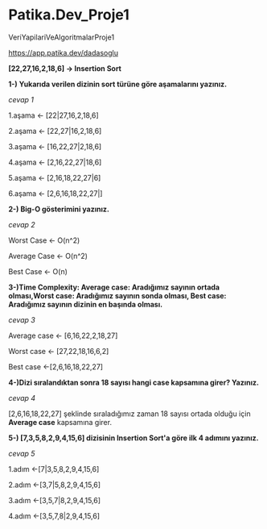 # Patika.Dev_Proje1
VeriYapilariVeAlgoritmalarProje1

https://app.patika.dev/dadasoglu

**[22,27,16,2,18,6] -> Insertion Sort**

**1-) Yukarıda verilen dizinin sort türüne göre aşamalarını yazınız.**

*cevap 1* 

1.aşama <- [22|27,16,2,18,6]

2.aşama <- [22,27|16,2,18,6]

3.aşama <- [16,22,27|2,18,6]

4.aşama <- [2,16,22,27|18,6]

5.aşama <- [2,16,18,22,27|6]

6.aşama <- [2,6,16,18,22,27|]

**2-) Big-O gösterimini yazınız.**

*cevap 2*

Worst Case   <- O(n^2)

Average Case <- O(n^2)

Best Case    <- O(n)

**3-)Time Complexity: Average case: Aradığımız sayının ortada olması,Worst case: Aradığımız sayının sonda olması, Best case: Aradığımız sayının dizinin en başında olması.**

*cevap 3*

Average case <- [6,16,22,2,18,27]

Worst case <- [27,22,18,16,6,2]

Best case <-[2,6,16,18,22,27]

**4-)Dizi sıralandıktan sonra 18 sayısı hangi case kapsamına girer? Yazınız.**

*cevap 4*

[2,6,16,18,22,27] şeklinde sıraladığımız zaman 18 sayısı ortada  olduğu için **Average case** kapsamına girer.

**5-) [7,3,5,8,2,9,4,15,6] dizisinin Insertion Sort'a göre ilk 4 adımını yazınız.**

*cevap 5*

1.adım <-[7|3,5,8,2,9,4,15,6]

2.adım <-[3,7|5,8,2,9,4,15,6]

3.adım <-[3,5,7|8,2,9,4,15,6]

4.adım <-[3,5,7,8|2,9,4,15,6]







